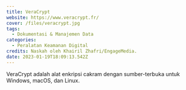 ```yaml
---
title: VeraCrypt
website: https://www.veracrypt.fr/
cover: /files/veracrypt.jpg
tags:
  - Dokumentasi & Manajemen Data
categories:
  - Peralatan Keamanan Digital
credits: Naskah oleh Khairil Zhafri/EngageMedia.
date: 2023-01-19T18:09:13.542Z
---
```

VeraCrypt adalah alat enkripsi cakram dengan sumber-terbuka untuk Windows, macOS, dan Linux.